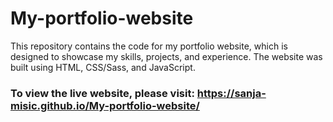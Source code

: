 # My-portfolio-website
This repository contains the code for my portfolio website, which is designed to showcase my skills, projects, and experience. The website was built using HTML, CSS/Sass, and JavaScript.

### To view the live website, please visit: https://sanja-misic.github.io/My-portfolio-website/
